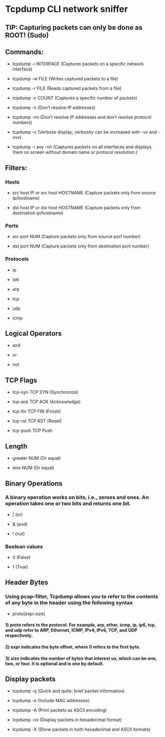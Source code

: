# Tcpdump CLI network sniffer

## TIP: Capturing packets can only be done as ROOT! (Sudo)

## Commands:

 - tcpdump -i INTERFACE (Captures packets on a specific network interface)

 - tcpdump -w FILE (Writes captured packets to a file)

 - tcpdump -r FILE	(Reads captured packets from a file)

 - tcpdump -c COUNT	(Captures a specific number of packets)

 - tcpdump -n	(Don’t resolve IP addresses)

 - tcpdump -nn	(Don’t resolve IP addresses and don’t resolve protocol numbers)

 - tcpdump -v	(Verbose display; verbosity can be increased with -vv and -vvv)

 - tcpdump -i any -nn (Captures packets on all interfaces and displays them on screen without domain name or protocol resolution.)

## Filters:

### Hosts

 - src host IP or src host HOSTNAME (Capture packets only from source ip/hostname)

 - dst host IP or dst host HOSTNAME (Capture packets only from destination ip/hostname)

### Ports

 - src port NUM (Capture packets only from source port number)

 - dst port NUM (Capture packets only from destination port number)

### Protocols

 - ip

 - ip6

 - arp

 - tcp

 - udp

 - icmp

## Logical Operators

 - and

 - or

 - not

## TCP Flags

 - tcp-syn TCP SYN (Synchronize)

 - tcp-ack TCP ACK (Acknowledge)

 - tcp-fin TCP FIN (Finish)

 - tcp-rst TCP RST (Reset)

 - tcp-push TCP Push

## Length

 - greater NUM (Or equal)

 - less NUM (Or equal)

## Binary Operations

### A binary operation works on bits, i.e., zeroes and ones. An operation takes one or two bits and returns one bit.

 - | (or)

 - & (and)

 - ! (not)

### Boolean values

 - 0 (False)

 - 1 (True)

## Header Bytes

### Using pcap-filter, Tcpdump allows you to refer to the contents of any byte in the header using the following syntax

 - proto[expr:size[

#### 1) proto refers to the protocol. For example, arp, ether, icmp, ip, ip6, tcp, and udp refer to ARP, Ethernet, ICMP, IPv4, IPv6, TCP, and UDP respectively.

#### 2) expr indicates the byte offset, where 0 refers to the first byte.

#### 3) size indicates the number of bytes that interest us, which can be one, two, or four. It is optional and is one by default.

## Display packets

 - tcpdump -q	(Quick and quite: brief packet information)

 - tcpdump -e	(Include MAC addresses)

 - tcpdump -A	(Print packets as ASCII encoding)

 - tcpdump -xx	(Display packets in hexadecimal format)

 - tcpdump -X	(Show packets in both hexadecimal and ASCII formats)

